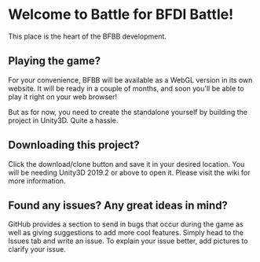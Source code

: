 # Welcome to Battle for BFDI Battle!
This place is the heart of the BFBB development.

## Playing the game?
For your convenience, BFBB will be available as a WebGL version in its own website. It will be ready in a couple of months, and soon you'll be able to play it right on your web browser!

But as for now, you need to create the standalone yourself by building the project in Unity3D. Quite a hassle.
 
## Downloading this project?
Click the download/clone button and save it in your desired location. You will be needing Unity3D 2019.2 or above to open it. Please visit the wiki for more information.

## Found any issues? Any great ideas in mind?
GitHub provides a section to send in bugs that occur during the game as well as giving suggestions to add more cool features. Simply head to the Issues tab and write an issue. To explain your issue better, add pictures to clarify your issue.
